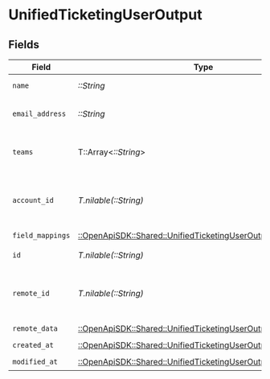 # UnifiedTicketingUserOutput


## Fields

| Field                                                                                                                           | Type                                                                                                                            | Required                                                                                                                        | Description                                                                                                                     |
| ------------------------------------------------------------------------------------------------------------------------------- | ------------------------------------------------------------------------------------------------------------------------------- | ------------------------------------------------------------------------------------------------------------------------------- | ------------------------------------------------------------------------------------------------------------------------------- |
| `name`                                                                                                                          | *::String*                                                                                                                      | :heavy_check_mark:                                                                                                              | The name of the user                                                                                                            |
| `email_address`                                                                                                                 | *::String*                                                                                                                      | :heavy_check_mark:                                                                                                              | The email address of the user                                                                                                   |
| `teams`                                                                                                                         | T::Array<*::String*>                                                                                                            | :heavy_minus_sign:                                                                                                              | The teams whose the user is part of                                                                                             |
| `account_id`                                                                                                                    | *T.nilable(::String)*                                                                                                           | :heavy_minus_sign:                                                                                                              | The account or organization the user is part of                                                                                 |
| `field_mappings`                                                                                                                | [::OpenApiSDK::Shared::UnifiedTicketingUserOutputFieldMappings](../../models/shared/unifiedticketinguseroutputfieldmappings.md) | :heavy_check_mark:                                                                                                              | N/A                                                                                                                             |
| `id`                                                                                                                            | *T.nilable(::String)*                                                                                                           | :heavy_minus_sign:                                                                                                              | The UUID of the user                                                                                                            |
| `remote_id`                                                                                                                     | *T.nilable(::String)*                                                                                                           | :heavy_minus_sign:                                                                                                              | The id of the user in the context of the 3rd Party                                                                              |
| `remote_data`                                                                                                                   | [::OpenApiSDK::Shared::UnifiedTicketingUserOutputRemoteData](../../models/shared/unifiedticketinguseroutputremotedata.md)       | :heavy_check_mark:                                                                                                              | N/A                                                                                                                             |
| `created_at`                                                                                                                    | [::OpenApiSDK::Shared::UnifiedTicketingUserOutputCreatedAt](../../models/shared/unifiedticketinguseroutputcreatedat.md)         | :heavy_check_mark:                                                                                                              | N/A                                                                                                                             |
| `modified_at`                                                                                                                   | [::OpenApiSDK::Shared::UnifiedTicketingUserOutputModifiedAt](../../models/shared/unifiedticketinguseroutputmodifiedat.md)       | :heavy_check_mark:                                                                                                              | N/A                                                                                                                             |